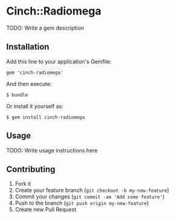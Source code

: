 # Cinch::Radiomega

TODO: Write a gem description

## Installation

Add this line to your application's Gemfile:

    gem 'cinch-radiomega'

And then execute:

    $ bundle

Or install it yourself as:

    $ gem install cinch-radiomega

## Usage

TODO: Write usage instructions here

## Contributing

1. Fork it
2. Create your feature branch (`git checkout -b my-new-feature`)
3. Commit your changes (`git commit -am 'Add some feature'`)
4. Push to the branch (`git push origin my-new-feature`)
5. Create new Pull Request

